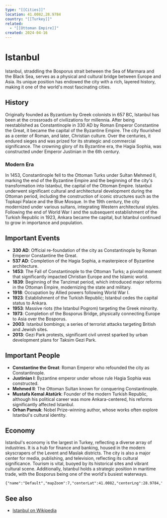 ```yaml
---
type: "[[Cities]]"
location: 41.0082,28.9784
country: "[[Turkey]]"
related:
  - "[[Ottoman Empire]]"
created: 2024-04-16
---
```


# Istanbul

Istanbul, straddling the Bosporus strait between the Sea of Marmara and the Black Sea, serves as a physical and cultural bridge between Europe and Asia. Its unique position has endowed the city with a rich, layered history, making it one of the world's most fascinating cities.

## History

Originally founded as Byzantium by Greek colonists in 657 BC, Istanbul has been at the crossroads of civilizations for millennia. After being reestablished as Constantinople in 330 AD by Roman Emperor Constantine the Great, it became the capital of the Byzantine Empire. The city flourished as a center of Roman, and later, Christian culture. Over the centuries, it endured sieges and was prized for its strategic and commercial significance. The crowning glory of its Byzantine era, the Hagia Sophia, was constructed under Emperor Justinian in the 6th century.

### Modern Era

In 1453, Constantinople fell to the Ottoman Turks under Sultan Mehmed II, marking the end of the Byzantine Empire and the beginning of the city's transformation into Istanbul, the capital of the Ottoman Empire. Istanbul underwent significant cultural and architectural development during the Ottoman period, including the construction of iconic structures such as the Topkapi Palace and the Blue Mosque. In the 19th century, the city modernized under various sultans, integrating Western architectural styles. Following the end of World War I and the subsequent establishment of the Turkish Republic in 1923, Ankara became the capital, but Istanbul continued to grow in importance and population.

## Important Events
- **330 AD**: Official re-foundation of the city as Constantinople by Roman Emperor Constantine the Great.
- **537 AD**: Completion of the Hagia Sophia, a masterpiece of Byzantine architecture.
- **1453**: The Fall of Constantinople to the Ottoman Turks; a pivotal moment that significantly impacted Christian Europe and the Islamic world.
- **1839**: Beginning of the Tanzimat period, which introduced major reforms in the Ottoman Empire, modernizing the state and military.
- **1918**: Occupation by Allied powers following World War I.
- **1923**: Establishment of the Turkish Republic; Istanbul cedes the capital status to Ankara.
- **1953**: Massive riots (the Istanbul Pogrom) targeting the Greek minority.
- **1973**: Completion of the Bosporus Bridge, physically connecting Europe to Asia over the Bosporus.
- **2003**: Istanbul bombings; a series of terrorist attacks targeting British and Jewish sites.
- **2013**: Gezi Park protests, significant civil unrest sparked by urban development plans for Taksim Gezi Park.

## Important People
- **Constantine the Great**: Roman Emperor who refounded the city as Constantinople.
- **Justinian I**: Byzantine emperor under whose rule Hagia Sophia was constructed.
- **Mehmed II**: The Ottoman Sultan known for conquering Constantinople.
- **Mustafa Kemal Atatürk**: Founder of the modern Turkish Republic, although his political career was more Ankara-centered, his reforms significantly affected Istanbul.
- **Orhan Pamuk**: Nobel Prize-winning author, whose works often explore Istanbul's cultural identity.

## Economy
Istanbul's economy is the largest in Turkey, reflecting a diverse array of industries. It is a hub for finance and banking, housed in the modern skyscrapers of the Levent and Maslak districts. The city is also a major center for media, publishing, and television, reflecting its cultural significance. Tourism is vital, buoyed by its historical sites and vibrant cultural scene. Additionally, Istanbul holds a strategic position in maritime trade, with the Bosporus being one of the world's busiest waterways.

```mapview
{"name":"Default","mapZoom":7,"centerLat":41.0082,"centerLng":28.9784,"query":"path:\"$filename$\"","chosenMapSource":0,"showLinks":false,"linkColor":"red"}
```

## See also
- [Istanbul on Wikipedia](https://en.wikipedia.org/wiki/Istanbul)
